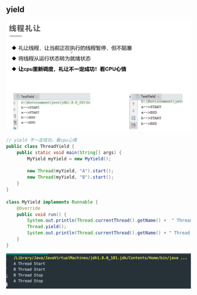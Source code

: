 ## yield

![](img/2021-10-16-23-02-21.png)

```java
// yield 不一定成功，看cpu心情
public class ThreadYield {
    public static void main(String[] args) {
        MyYield myYield = new MyYield();

        new Thread(myYield, "A").start();
        new Thread(myYield, "B").start();
    }
}

class MyYield implements Runnable {
    @Override
    public void run() {
        System.out.println(Thread.currentThread().getName() +  " Thread Start");
        Thread.yield();
        System.out.println(Thread.currentThread().getName() + " Thread Stop");
    }
}
```

![](img/2021-10-16-23-12-17.png)